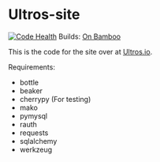 Ultros-site
===========

[![Code Health](https://landscape.io/github/UltrosBot/Ultros-site/master/landscape.png)](https://landscape.io/github/UltrosBot/Ultros-site/master)
Builds: [On Bamboo](http://bamboo.gserv.me/browse/ULTROS-SITE/latest)

This is the code for the site over at [Ultros.io](http://ultros.io).

Requirements:
* bottle
* beaker
* cherrypy (For testing)
* mako
* pymysql
* rauth
* requests
* sqlalchemy
* werkzeug
